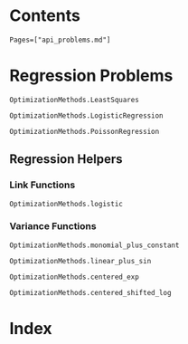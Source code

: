 # Contents

```@contents
Pages=["api_problems.md"]
```

# Regression Problems

```@docs
OptimizationMethods.LeastSquares

OptimizationMethods.LogisticRegression

OptimizationMethods.PoissonRegression
```

## Regression Helpers

### Link Functions
```@docs
OptimizationMethods.logistic
```

### Variance Functions
```@docs
OptimizationMethods.monomial_plus_constant

OptimizationMethods.linear_plus_sin

OptimizationMethods.centered_exp

OptimizationMethods.centered_shifted_log
```

# Index

```@index
```